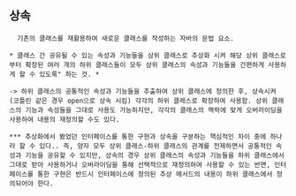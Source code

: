 ## 상속 
      기존의 클래스를 재활용하여 새로운 클래스를 작성하는 자바의 문법 요소. 

    * 클래스 간 공유될 수 있는 속성과 기능들을 상위 클래스로 추상화 시켜 해당 상위 클래스로부터 확장된 여러 개의 하위 클래스들이 모두 상위 클래스의 속성과 기능들을 간편하게 사용하게 할 수 있도록" 하는 것. *

    -> 하위 클래스의 공통적인 속성과 기능들을 추출하여 상위 클래스에 정의한 후, 상속시켜 (코틀린 같은 경우 open으로 상속 시킴) 각각의 하위 클래스로 확장하여 사용함. 상위 클래스의 기능과 속성들을 그대로 사용도 가능하지만, 각각의 클래스의 맥락에 맞게 오버라이딩을 사용하여 내용의 재정의할 수도 있다. 

    *** 추상화에서 봤었던 인터페이스를 통한 구현과 상속을 구분하는 핵심적인 차이 중에 하나라 할 수 있다.. 즉, 양자 모두 상위 클래스-하위 클래스의 관계를 전제하면서 공통적인 속성과 기능을 공유할 수 있지만, 상속의 경우 상위 클래스의 속성과 기능들을 하위 클래스에서 그대로 받아 사용하거나 오버라이딩을 통해 선택적으로 재정의하여 사용할 수 있는 반면, 인터페이스를 통한 구현은 반드시 인터페이스에 정의된 추상 메서드의 내용이 하위 클래스에서 정의되어야 한다.


